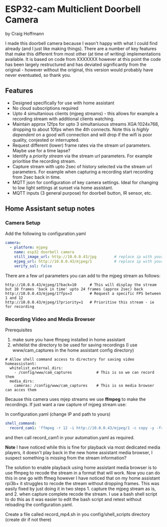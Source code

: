 # ESP32-cam Multiclient Doorbell Camera
by Craig Hoffmann

I made this doorbell camera because I wasn't happy with what I could find already (and I just like making things).  There are a number of key features that make this different from most other (at time of writing) implementations available.  It is based on code from XXXXXXX however at this point the code has been largely restructured and has deviated  significantly from the original - however without the original, this version would probably have never eventuated, so thank you.  

## Features ##
* Designed specifically for use with home assistant
* No cloud subscriptions required
* Upto 4 simultanious clients (mjpeg streams) - this allows for example a recording stream with additional clients watching.
* Maintain approx 12fps for upto 3 simultaniuous streams XGA:1024x768, dropping to about 10fps when the 4th connects.  Note this is *highly dependent* on a good wifi connection and will drop if the wifi is poor quality, conjested or interrupted.
* Request different (lower) frame rates via the stream url parameters.  Maybe use for a time lapse?
* Identify a *priority stream* via the stream url parameters.  For example prioritise the recording stream.
* Capture stream with upto 2sec of history selected via the stream url parameters.  For example when capturing a recording start recording from 2sec back in time.
* MQTT json for configuration of key camera settings.  Ideal for changing to low light settings at sunset via home assistant.
* MQTT inputs (3 general purpose) for doorbell button, IR sensor, etc.


## Home Assistant setup notes ##

### Camera Setup ###

Add the following to configuration.yaml
```YAML
camera:
  - platform: mjpeg
    name: esp32 doorbell camera
    still_image_url: http://10.0.0.43/jpg        # replace ip with your camera ip
    mjpeg_url: http://10.0.0.43/mjpeg/1          # replace ip with your camera ip
    verify_ssl: false  
```

There are a few url parameters you can add to the mjpeg stream as follows:

```
http://10.0.0.43/mjpeg/1?back=10      # This will display the stream but 10 frames 'back in time' upto 24 frames (approx 2sec) back
http://10.0.0.43/mjpeg/1?fps=3        # Request a specific FPS between 1 and 12
http://10.0.0.43/mjpeg/1?priority=1   # Prioritise this stream - ie for recording
```

### Recording Video and Media Browser ###

Prerequisites
1. make sure you have ffmpeg installed in home assistant
2. whitelist the directory to be used for saving recordings (I use www/cam_captures in the home assistant config directory) 

```
# Allow shell command access to directory for saving video
homeassistant:
  whitelist_external_dirs:
    - /config/www/cam_captures           # This is so we can record them
  media_dirs:
    cameras: /config/www/cam_captures    # This is so media browser can acces them
```

Because this camera uses mjep streams we use **ffmpeg** to make the recordings.  If just want a raw capture of mjpeg stream use:

In configuration.yaml (change IP and path to yours)
```YAML
shell_command:
  record_cam1: 'ffmpeg -r 12 -i http://10.0.0.43/mjpeg/1 -c copy -y -frames:v 150 /config/www/cam_captures/recording.avi'
```

and then call record_cam1 in your automation.yaml as required.

**Note** I have noticed while this is fine for playback via most dedicated media players, it doesn't play back in the new home assistant media browser, I suspect something is missing from the stream information?

The solution to enable playback using home assistant media browser is to use ffmpeg to recode the stream in a format that will work.  Now you can do this in one go with ffmeg however I have noticed that on my home assistant rpi3b+ it struggles to recode the stream without dropping frames.  This was easily fixed by just doing it in two steps 1. capture the mjpeg stream as is, and 2. when capture complete recode the stream.  I use a bash shell script to do this as it was easier to edit the bash script and retest without reloading the configuration.yaml.

Create a file called record_mp4.sh in you config/shell_scripts directory (create dir if not there)





